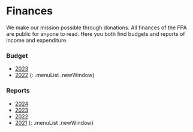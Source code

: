 # Finances

We make our mission possible through donations. All finances of the FPA are public for anyone to read. Here you both find budgets and reports of income and expenditure.

### Budget

* [2023](budgets/2023.md)
* [2022](budgets/2022.md)
{: .menuList .newWindow}

### Reports

* [2024](reports/2024)
* [2023](reports/2023)
* [2022](reports/2022)
* [2021](reports/2021)
{: .menuList .newWindow}
